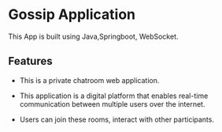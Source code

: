 
# Gossip Application

This App is built using Java,Springboot, WebSocket.



## Features

- This is a private chatroom web application.


- This application is a digital platform that enables real-time communication between multiple users over the internet. 
- Users can join these rooms, interact with other participants.


